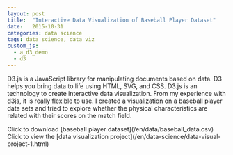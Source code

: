 ```yaml
---  
layout: post
title:  "Interactive Data Visualization of Baseball Player Dataset"  
date:   2015-10-31
categories: data science
tags: data science, data viz
custom_js: 
  - a_d3_demo
  - d3
---
```

<p>D3.js is a JavaScript library for manipulating documents based on data. D3 helps you bring data to life using HTML, SVG, and CSS. D3.js is an technology to create interactive data visualization. From my experience with d3js, it is really flexible to use. I created a visualization on a baseball player data sets and tried to explore whether the physical characteristics are related with their scores on the match field. 
</p>
Click to download [baseball player dataset](/en/data/baseball_data.csv) <br>
Click to view the [data visualization project](/en/data-science/data-visual-project-1.html)